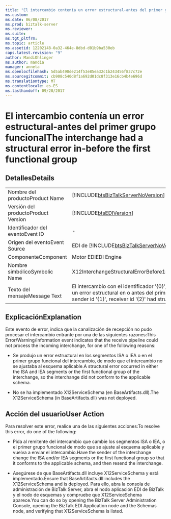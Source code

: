 ```yaml
---
title: "El intercambio contenía un error estructural-antes del primer grupo funcional | Documentos de Microsoft"
ms.custom: 
ms.date: 06/08/2017
ms.prod: biztalk-server
ms.reviewer: 
ms.suite: 
ms.tgt_pltfrm: 
ms.topic: article
ms.assetid: 12202148-0a32-464e-8dbd-d01b9ba530eb
caps.latest.revision: "9"
author: MandiOhlinger
ms.author: mandia
manager: anneta
ms.openlocfilehash: 5d5ab490de214f53e85ea32c1b243456f837c72e
ms.sourcegitcommit: cb908c540d8f1a692d01dc8f313e16cb4b4e696d
ms.translationtype: MT
ms.contentlocale: es-ES
ms.lasthandoff: 09/20/2017
---
```

# <a name="the-interchange-had-a-structural-error-in-before-the-first-functional-group"></a><span data-ttu-id="38251-102">El intercambio contenía un error estructural-antes del primer grupo funcional</span><span class="sxs-lookup"><span data-stu-id="38251-102">The interchange had a structural error in-before the first functional group</span></span>
## <a name="details"></a><span data-ttu-id="38251-103">Detalles</span><span class="sxs-lookup"><span data-stu-id="38251-103">Details</span></span>  
  
|||  
|-|-|  
|<span data-ttu-id="38251-104">Nombre del producto</span><span class="sxs-lookup"><span data-stu-id="38251-104">Product Name</span></span>|[!INCLUDE[btsBizTalkServerNoVersion](../includes/btsbiztalkservernoversion-md.md)]|  
|<span data-ttu-id="38251-105">Versión del producto</span><span class="sxs-lookup"><span data-stu-id="38251-105">Product Version</span></span>|[!INCLUDE[btsEDIVersion](../includes/btsediversion-md.md)]|  
|<span data-ttu-id="38251-106">Identificador del evento</span><span class="sxs-lookup"><span data-stu-id="38251-106">Event ID</span></span>|-|  
|<span data-ttu-id="38251-107">Origen del evento</span><span class="sxs-lookup"><span data-stu-id="38251-107">Event Source</span></span>|<span data-ttu-id="38251-108">EDI de [!INCLUDE[btsBizTalkServerNoVersion](../includes/btsbiztalkservernoversion-md.md)]</span><span class="sxs-lookup"><span data-stu-id="38251-108">[!INCLUDE[btsBizTalkServerNoVersion](../includes/btsbiztalkservernoversion-md.md)] EDI</span></span>|  
|<span data-ttu-id="38251-109">Componente</span><span class="sxs-lookup"><span data-stu-id="38251-109">Component</span></span>|<span data-ttu-id="38251-110">Motor EDI</span><span class="sxs-lookup"><span data-stu-id="38251-110">EDI Engine</span></span>|  
|<span data-ttu-id="38251-111">Nombre simbólico</span><span class="sxs-lookup"><span data-stu-id="38251-111">Symbolic Name</span></span>|<span data-ttu-id="38251-112">X12InterchangeStructuralErrorBefore1stGroup</span><span class="sxs-lookup"><span data-stu-id="38251-112">X12InterchangeStructuralErrorBefore1stGroup</span></span>|  
|<span data-ttu-id="38251-113">Texto del mensaje</span><span class="sxs-lookup"><span data-stu-id="38251-113">Message Text</span></span>|<span data-ttu-id="38251-114">El intercambio con el identificador '{0}', Id. de remitente '{1}', Id. de destinatario '{2}' contenía un error estructural en o antes del primer grupo funcional</span><span class="sxs-lookup"><span data-stu-id="38251-114">The interchange with id '{0}', with sender id '{1}', receiver id '{2}' had structural error in/before the first functional group</span></span>|  
  
## <a name="explanation"></a><span data-ttu-id="38251-115">Explicación</span><span class="sxs-lookup"><span data-stu-id="38251-115">Explanation</span></span>  
 <span data-ttu-id="38251-116">Este evento de error,  indica que la canalización de recepción no pudo procesar el intercambio entrante por una de las siguientes razones:</span><span class="sxs-lookup"><span data-stu-id="38251-116">This Error/Warning/Information event indicates that the receive pipeline could not process the incoming interchange, for one of the following reasons:</span></span>  
  
-   <span data-ttu-id="38251-117">Se produjo un error estructural en los segmentos ISA o IEA o en el primer grupo funcional del intercambio, de modo que el intercambio no se ajustaba al esquema aplicable.</span><span class="sxs-lookup"><span data-stu-id="38251-117">A structural error occurred in either the ISA and IEA segments or the first functional group of the interchange, so the interchange did not conform to the applicable schema.</span></span>  
  
-   <span data-ttu-id="38251-118">No se ha implementado X12ServiceSchema (en BaseArtifacts.dll).</span><span class="sxs-lookup"><span data-stu-id="38251-118">The X12ServiceSchema (in BaseArtifacts.dll) was not deployed.</span></span>  
  
## <a name="user-action"></a><span data-ttu-id="38251-119">Acción del usuario</span><span class="sxs-lookup"><span data-stu-id="38251-119">User Action</span></span>  
 <span data-ttu-id="38251-120">Para resolver este error, realice una de las siguientes acciones:</span><span class="sxs-lookup"><span data-stu-id="38251-120">To resolve this error, do one of the following:</span></span>  
  
-   <span data-ttu-id="38251-121">Pida al remitente del intercambio que cambie los segmentos ISA o IEA, o el primer grupo funcional de modo que se ajuste al esquema aplicable y vuelva a enviar el intercambio.</span><span class="sxs-lookup"><span data-stu-id="38251-121">Have the sender of the interchange change the ISA and/or IEA segments or the first functional group so that it conforms to the applicable schema, and then resend the interchange.</span></span>  
  
-   <span data-ttu-id="38251-122">Asegúrese de que BaseArtifacts.dll incluye X12ServiceSchema y está implementado.</span><span class="sxs-lookup"><span data-stu-id="38251-122">Ensure that BaseArtifacts.dll includes the X12ServiceSchema and is deployed.</span></span> <span data-ttu-id="38251-123">Para ello, abra la consola de administración de BizTalk Server, abra el nodo aplicación EDI de BizTalk y el nodo de esquemas y compruebe que X12ServiceSchema aparece.</span><span class="sxs-lookup"><span data-stu-id="38251-123">You can do so by opening the BizTalk Server Administration Console, opening the BizTalk EDI Application node and the Schemas node, and verifying that X12ServiceSchema is listed.</span></span>